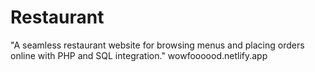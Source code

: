 # Restaurant
"A seamless restaurant website for browsing menus and placing orders online with PHP and SQL integration."
wowfoooood.netlify.app
